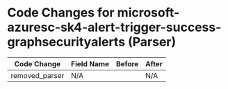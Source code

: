 # Code Changes for microsoft-azuresc-sk4-alert-trigger-success-graphsecurityalerts (Parser)

| Code Change | Field Name | Before | After |
|-------------|------------|--------|-------|
| removed_parser | N/A |  | N/A |